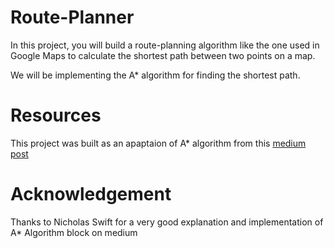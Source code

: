 # Route-Planner
In this project, you will build a route-planning algorithm like the one used in Google Maps to calculate the shortest path between two points on a map.

We will be implementing the A* algorithm for finding the shortest path.

# Resources
This project was built as an apaptaion of A* algorithm from this [medium post](https://medium.com/@nicholas.w.swift/easy-a-star-pathfinding-7e6689c7f7b2)

# Acknowledgement
Thanks to Nicholas Swift for a very good explanation and implementation of A* Algorithm block on medium
